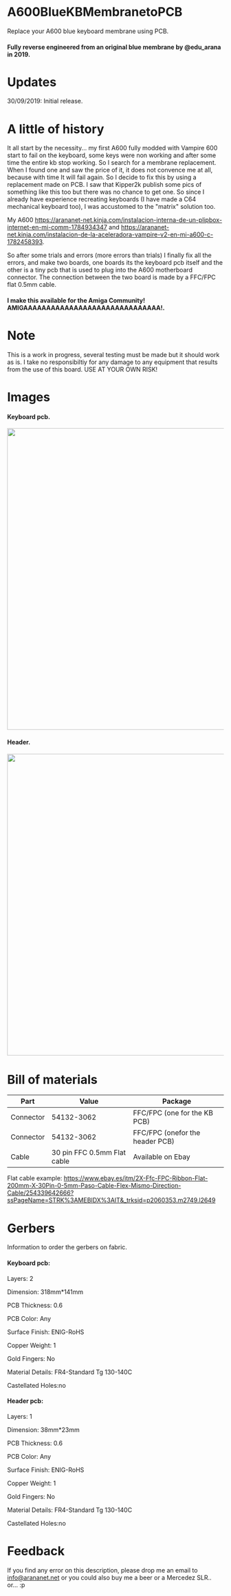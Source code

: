 # A600BlueKBMembranetoPCB

Replace your A600 blue keyboard membrane using PCB. 

#### Fully reverse engineered from an original blue membrane by @edu_arana in 2019. 

# Updates

30/09/2019: Initial release.

# A little of history

It all start by the necessity... my first A600 fully modded with Vampire 600 start to fail on the keyboard, some keys were non working and after some time the entire kb stop working. So I search for a membrane replacement. When I found one and saw the price of it, it does not convence me at all, because with time It will fail again. So I decide to fix this by using a replacement made on PCB. I saw that Kipper2k publish some pics of something like this too but there was no chance to get one. So since I already have experience recreating keyboards (I have made a C64 mechanical keyboard too), I was accustomed to the "matrix" solution too.

My A600 https://arananet-net.kinja.com/instalacion-interna-de-un-plipbox-internet-en-mi-comm-1784934347
and https://arananet-net.kinja.com/instalacion-de-la-aceleradora-vampire-v2-en-mi-a600-c-1782458393.

So after some trials and errors (more errors than trials) I finally fix all the errors, and make two boards, one boards its the keyboard pcb itself and the other is a tiny pcb that is used to plug into the A600 motherboard connector. The connection between the two board is made by a FFC/FPC flat 0.5mm cable.

#### I make this available for the Amiga Community! AMIGAAAAAAAAAAAAAAAAAAAAAAAAAAAAAA!.

# Note

This is a work in progress, several testing must be made but it should work as is. I take no responsibiltiy for any damage to any equipment that results from the use of this board. USE AT YOUR OWN RISK!

# Images

#### Keyboard pcb.

<img src="https://github.com/arananet/A600BlueKBMembranetoPCB/blob/master/img/teclado.png?raw=true" width="700">

#### Header.

<img src="https://github.com/arananet/A600BlueKBMembranetoPCB/blob/master/img/header.png?raw=true" width="700">

# Bill of materials

| Part          | Value                          | Package                        |
| ------------- | ------------------------------ | ------------------------------ |          
| Connector  		| 54132-3062                     | FFC/FPC (one for the KB PCB)   |
| Connector  		| 54132-3062                     | FFC/FPC (onefor the header PCB)|
| Cable         | 30 pin FFC 0.5mm Flat cable    | Available on Ebay              |

Flat cable example: https://www.ebay.es/itm/2X-Ffc-FPC-Ribbon-Flat-200mm-X-30Pin-0-5mm-Paso-Cable-Flex-Mismo-Direction-Cable/254339642666?ssPageName=STRK%3AMEBIDX%3AIT&_trksid=p2060353.m2749.l2649

# Gerbers

Information to order the gerbers on fabric.

#### Keyboard pcb:

Layers: 2

Dimension: 318mm*141mm

PCB Thickness: 0.6

PCB Color: Any

Surface Finish: ENIG-RoHS

Copper Weight: 1

Gold Fingers: No

Material Details: FR4-Standard Tg 130-140C

Castellated Holes:no

#### Header pcb:

Layers: 1

Dimension: 38mm*23mm

PCB Thickness: 0.6

PCB Color: Any

Surface Finish: ENIG-RoHS

Copper Weight: 1

Gold Fingers: No

Material Details: FR4-Standard Tg 130-140C

Castellated Holes:no

# Feedback

If you find any error on this description, please drop me an email to info@arananet.net or you could also buy me a beer or a Mercedez SLR.. or... :p

